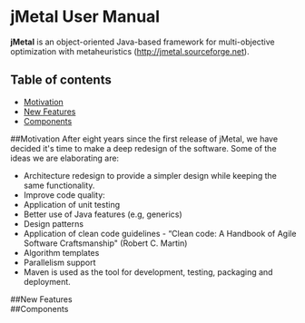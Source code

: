 # jMetal User Manual

**jMetal** is an object-oriented Java-based framework for multi-objective optimization with metaheuristics
(http://jmetal.sourceforge.net).

## Table of contents
- [Motivation](#id-motivation)
- [New Features](#id-features)
- [Components](#id-components)

<div id='id-motivation'/>
##Motivation
After eight years since the first release of jMetal, we have decided it's time to make a deep redesign of the
software. Some of the ideas we are elaborating are:

* Architecture redesign to provide a simpler design while keeping the same functionality.
* Improve code quality:
 * Application of unit testing
 * Better use of Java features (e.g, generics)
 * Design patterns
 * Application of clean code guidelines - “Clean code: A Handbook of Agile Software Craftsmanship" (Robert C. Martin)
* Algorithm templates
* Parallelism support
* Maven is used as the tool for development, testing, packaging and deployment.

<div id='id-features'/>
##New Features

<div id='id-components'/>
##Components
